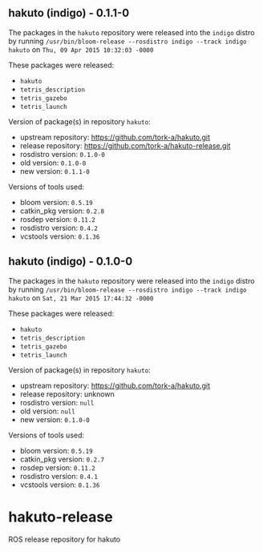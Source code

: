 ## hakuto (indigo) - 0.1.1-0

The packages in the `hakuto` repository were released into the `indigo` distro by running `/usr/bin/bloom-release --rosdistro indigo --track indigo hakuto` on `Thu, 09 Apr 2015 10:32:03 -0000`

These packages were released:
- `hakuto`
- `tetris_description`
- `tetris_gazebo`
- `tetris_launch`

Version of package(s) in repository `hakuto`:
- upstream repository: https://github.com/tork-a/hakuto.git
- release repository: https://github.com/tork-a/hakuto-release.git
- rosdistro version: `0.1.0-0`
- old version: `0.1.0-0`
- new version: `0.1.1-0`

Versions of tools used:
- bloom version: `0.5.19`
- catkin_pkg version: `0.2.8`
- rosdep version: `0.11.2`
- rosdistro version: `0.4.2`
- vcstools version: `0.1.36`


## hakuto (indigo) - 0.1.0-0

The packages in the `hakuto` repository were released into the `indigo` distro by running `/usr/bin/bloom-release --rosdistro indigo --track indigo hakuto` on `Sat, 21 Mar 2015 17:44:32 -0000`

These packages were released:
- `hakuto`
- `tetris_description`
- `tetris_gazebo`
- `tetris_launch`

Version of package(s) in repository `hakuto`:
- upstream repository: https://github.com/tork-a/hakuto.git
- release repository: unknown
- rosdistro version: `null`
- old version: `null`
- new version: `0.1.0-0`

Versions of tools used:
- bloom version: `0.5.19`
- catkin_pkg version: `0.2.7`
- rosdep version: `0.11.2`
- rosdistro version: `0.4.1`
- vcstools version: `0.1.36`


# hakuto-release
ROS release repository for hakuto 
